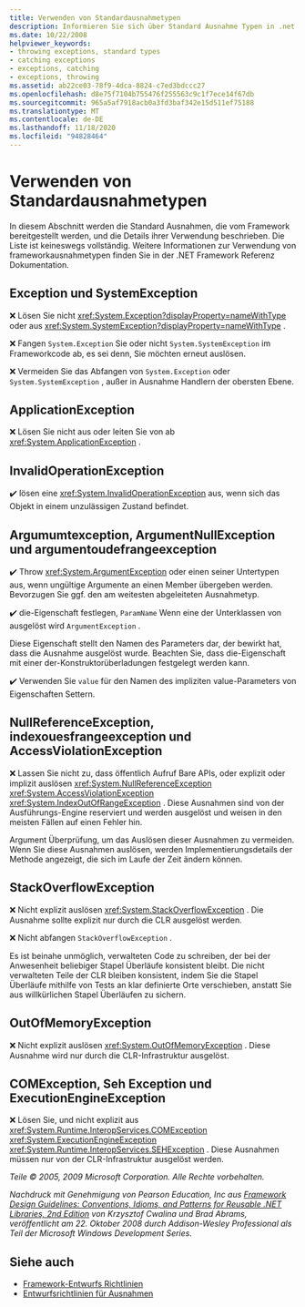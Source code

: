 ```yaml
---
title: Verwenden von Standardausnahmetypen
description: Informieren Sie sich über Standard Ausnahme Typen in .net. Erfahren Sie mehr über "SystemException", "ApplicationException", "argumumtexception", "COMException" und mehr.
ms.date: 10/22/2008
helpviewer_keywords:
- throwing exceptions, standard types
- catching exceptions
- exceptions, catching
- exceptions, throwing
ms.assetid: ab22ce03-78f9-4dca-8824-c7ed3bdccc27
ms.openlocfilehash: d8e75f7104b755476f255563c9c1f7ece14f67db
ms.sourcegitcommit: 965a5af7918acb0a3fd3baf342e15d511ef75188
ms.translationtype: MT
ms.contentlocale: de-DE
ms.lasthandoff: 11/18/2020
ms.locfileid: "94828464"
---
```

# <a name="using-standard-exception-types"></a>Verwenden von Standardausnahmetypen
In diesem Abschnitt werden die Standard Ausnahmen, die vom Framework bereitgestellt werden, und die Details ihrer Verwendung beschrieben. Die Liste ist keineswegs vollständig. Weitere Informationen zur Verwendung von frameworkausnahmetypen finden Sie in der .NET Framework Referenz Dokumentation.

## <a name="exception-and-systemexception"></a>Exception und SystemException
 ❌ Lösen Sie nicht <xref:System.Exception?displayProperty=nameWithType> oder aus <xref:System.SystemException?displayProperty=nameWithType> .

 ❌ Fangen `System.Exception` Sie oder nicht `System.SystemException` im Frameworkcode ab, es sei denn, Sie möchten erneut auslösen.

 ❌ Vermeiden Sie das Abfangen von `System.Exception` oder `System.SystemException` , außer in Ausnahme Handlern der obersten Ebene.

## <a name="applicationexception"></a>ApplicationException
 ❌ Lösen Sie nicht aus oder leiten Sie von ab <xref:System.ApplicationException> .

## <a name="invalidoperationexception"></a>InvalidOperationException
 ✔️ lösen eine <xref:System.InvalidOperationException> aus, wenn sich das Objekt in einem unzulässigen Zustand befindet.

## <a name="argumentexception-argumentnullexception-and-argumentoutofrangeexception"></a>Argumumtexception, ArgumentNullException und argumentoudefrangeexception
 ✔️ Throw <xref:System.ArgumentException> oder einen seiner Untertypen aus, wenn ungültige Argumente an einen Member übergeben werden. Bevorzugen Sie ggf. den am weitesten abgeleiteten Ausnahmetyp.

 ✔️ die-Eigenschaft festlegen, `ParamName` Wenn eine der Unterklassen von ausgelöst wird `ArgumentException` .

 Diese Eigenschaft stellt den Namen des Parameters dar, der bewirkt hat, dass die Ausnahme ausgelöst wurde. Beachten Sie, dass die-Eigenschaft mit einer der-Konstruktorüberladungen festgelegt werden kann.

 ✔️ Verwenden Sie `value` für den Namen des impliziten value-Parameters von Eigenschaften Settern.

## <a name="nullreferenceexception-indexoutofrangeexception-and-accessviolationexception"></a>NullReferenceException, indexouesfrangeexception und AccessViolationException
 ❌ Lassen Sie nicht zu, dass öffentlich Aufruf Bare APIs, oder explizit oder implizit auslösen <xref:System.NullReferenceException> <xref:System.AccessViolationException> <xref:System.IndexOutOfRangeException> . Diese Ausnahmen sind von der Ausführungs-Engine reserviert und werden ausgelöst und weisen in den meisten Fällen auf einen Fehler hin.

 Argument Überprüfung, um das Auslösen dieser Ausnahmen zu vermeiden. Wenn Sie diese Ausnahmen auslösen, werden Implementierungsdetails der Methode angezeigt, die sich im Laufe der Zeit ändern können.

## <a name="stackoverflowexception"></a>StackOverflowException
 ❌ Nicht explizit auslösen <xref:System.StackOverflowException> . Die Ausnahme sollte explizit nur durch die CLR ausgelöst werden.

 ❌ Nicht abfangen `StackOverflowException` .

 Es ist beinahe unmöglich, verwalteten Code zu schreiben, der bei der Anwesenheit beliebiger Stapel Überläufe konsistent bleibt. Die nicht verwalteten Teile der CLR bleiben konsistent, indem Sie die Stapel Überläufe mithilfe von Tests an klar definierte Orte verschieben, anstatt Sie aus willkürlichen Stapel Überläufen zu sichern.

## <a name="outofmemoryexception"></a>OutOfMemoryException
 ❌ Nicht explizit auslösen <xref:System.OutOfMemoryException> . Diese Ausnahme wird nur durch die CLR-Infrastruktur ausgelöst.

## <a name="comexception-sehexception-and-executionengineexception"></a>COMException, Seh Exception und ExecutionEngineException
 ❌ Lösen Sie, und nicht explizit aus <xref:System.Runtime.InteropServices.COMException>  <xref:System.ExecutionEngineException> <xref:System.Runtime.InteropServices.SEHException> . Diese Ausnahmen müssen nur von der CLR-Infrastruktur ausgelöst werden.

 *Teile © 2005, 2009 Microsoft Corporation. Alle Rechte vorbehalten.*

 *Nachdruck mit Genehmigung von Pearson Education, Inc aus [Framework Design Guidelines: Conventions, Idioms, and Patterns for Reusable .NET Libraries, 2nd Edition](https://www.informit.com/store/framework-design-guidelines-conventions-idioms-and-9780321545619) von Krzysztof Cwalina und Brad Abrams, veröffentlicht am 22. Oktober 2008 durch Addison-Wesley Professional als Teil der Microsoft Windows Development Series.*

## <a name="see-also"></a>Siehe auch

- [Framework-Entwurfs Richtlinien](index.md)
- [Entwurfsrichtlinien für Ausnahmen](exceptions.md)
